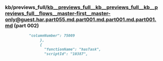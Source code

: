 ### kb/previews_full/kb__previews_full__kb__previews_full__kb__previews_full__flows__master-first__master-only@guest.har.part055.md.part001.md.part001.md.part001.md (part 002)

```md
           "columnNumber": 75009
                },
                {
                  "functionName": "hasTask",
                  "scriptId": "10387",
```

```
